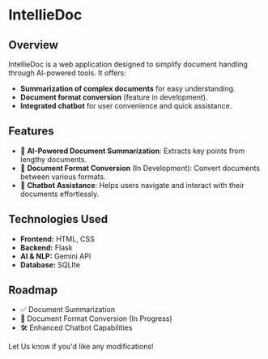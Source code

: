 # IntellieDoc

## Overview
IntellieDoc is a web application designed to simplify document handling through AI-powered tools. It offers:
- **Summarization of complex documents** for easy understanding.
- **Document format conversion** (feature in development).
- **Integrated chatbot** for user convenience and quick assistance.

## Features
- 📄 **AI-Powered Document Summarization**: Extracts key points from lengthy documents.
- 🔄 **Document Format Conversion** (In Development): Convert documents between various formats.
- 🤖 **Chatbot Assistance**: Helps users navigate and interact with their documents effortlessly.

## Technologies Used
- **Frontend:** HTML, CSS
- **Backend:** Flask
- **AI & NLP:** Gemini API
- **Database:** SQLIte

## Roadmap
- ✅ Document Summarization
- 🚧 Document Format Conversion (In Progress)
- 🛠️ Enhanced Chatbot Capabilities

Let Us know if you'd like any modifications!
